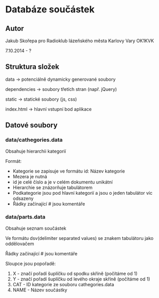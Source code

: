 # Databáze součástek
## Autor
Jakub Skořepa pro Radioklub lázeňského města Karlovy Vary OK1KVK

7.10.2014 - ?

## Struktura složek
data -> potenciálně dynamicky generované soubory

dependencies -> soubory třetích stran (např. jQuery)

static -> statické soubory (js, css)

index.html -> hlavní vstupní bod aplikace

## Datové soubory
### data/cathegories.data
Obsahuje hierarchii kategorií

Formát:

*	Kategorie se zapisuje ve formátu id: Název kategorie
*	Mezera je nutná
*	id je celé číslo a je v celém dokumentu unikátní
*	Hierarchie se znázorňuje tabulátorem
*	Podkategorie jsou pod hlavní kategorií a jsou o jeden tabulátor víc odsazeny
*	Řádky začínající # jsou komentáře

### data/parts.data
Obsahuje seznam součástek

Ve formátu dsv(delimiter separated values) se znakem tabulátoru jako oddělovačem

Řádky začínající # jsou komentáře

Sloupce jsou popořadě:

1.	X - značí pořadí šuplíčku od spodku skříně (počítáme od 1)
1.	Y - značí pořadí šuplíčku od levého okraje skříně (počítáme od 1)
1.	CAT - ID kategorie ze souboru cathegories.data
1.	NAME - Název součástky
